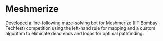# Meshmerize
Developed a line-following maze-solving bot for Meshmerize (IIT Bombay Techfest) competition using the left-hand rule for mapping and a custom algorithm to eliminate dead ends and loops for optimal pathfinding.
